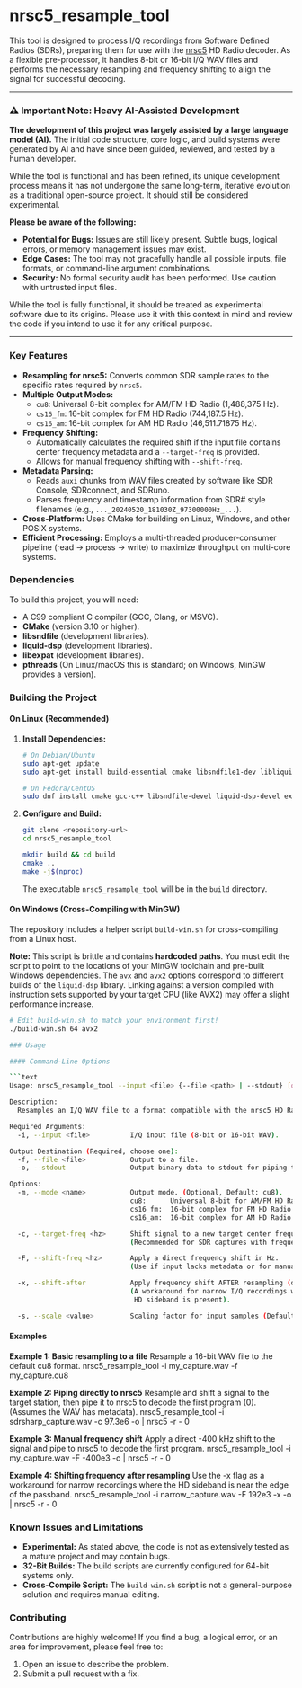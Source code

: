 # nrsc5_resample_tool

This tool is designed to process I/Q recordings from Software Defined Radios (SDRs), preparing them for use with the [nrsc5](https://github.com/theori-io/nrsc5) HD Radio decoder. As a flexible pre-processor, it handles 8-bit or 16-bit I/Q WAV files and performs the necessary resampling and frequency shifting to align the signal for successful decoding.

---

### ⚠️ Important Note: Heavy AI-Assisted Development

**The development of this project was largely assisted by a large language model (AI).** The initial code structure, core logic, and build systems were generated by AI and have since been guided, reviewed, and tested by a human developer.

While the tool is functional and has been refined, its unique development process means it has not undergone the same long-term, iterative evolution as a traditional open-source project. It should still be considered experimental.

**Please be aware of the following:**
*   **Potential for Bugs:** Issues are still likely present. Subtle bugs, logical errors, or memory management issues may exist.
*   **Edge Cases:** The tool may not gracefully handle all possible inputs, file formats, or command-line argument combinations.
*   **Security:** No formal security audit has been performed. Use caution with untrusted input files.

While the tool is fully functional, it should be treated as experimental software due to its origins. Please use it with this context in mind and review the code if you intend to use it for any critical purpose.

---

### Key Features

*   **Resampling for nrsc5:** Converts common SDR sample rates to the specific rates required by `nrsc5`.
*   **Multiple Output Modes:**
    *   `cu8`: Universal 8-bit complex for AM/FM HD Radio (1,488,375 Hz).
    *   `cs16_fm`: 16-bit complex for FM HD Radio (744,187.5 Hz).
    *   `cs16_am`: 16-bit complex for AM HD Radio (46,511.71875 Hz).
*   **Frequency Shifting:**
    *   Automatically calculates the required shift if the input file contains center frequency metadata and a `--target-freq` is provided.
    *   Allows for manual frequency shifting with `--shift-freq`.
*   **Metadata Parsing:**
    *   Reads `auxi` chunks from WAV files created by software like SDR Console, SDRconnect, and SDRuno.
    *   Parses frequency and timestamp information from SDR# style filenames (e.g., `..._20240520_181030Z_97300000Hz_...`).
*   **Cross-Platform:** Uses CMake for building on Linux, Windows, and other POSIX systems.
*   **Efficient Processing:** Employs a multi-threaded producer-consumer pipeline (read -> process -> write) to maximize throughput on multi-core systems.

### Dependencies

To build this project, you will need:
*   A C99 compliant C compiler (GCC, Clang, or MSVC).
*   **CMake** (version 3.10 or higher).
*   **libsndfile** (development libraries).
*   **liquid-dsp** (development libraries).
*   **libexpat** (development libraries).
*   **pthreads** (On Linux/macOS this is standard; on Windows, MinGW provides a version).

### Building the Project

#### On Linux (Recommended)

1.  **Install Dependencies:**
    ```bash
    # On Debian/Ubuntu
    sudo apt-get update
    sudo apt-get install build-essential cmake libsndfile1-dev libliquid-dev libexpat1-dev

    # On Fedora/CentOS
    sudo dnf install cmake gcc-c++ libsndfile-devel liquid-dsp-devel expat-devel
    ```

2.  **Configure and Build:**
    ```bash
    git clone <repository-url>
    cd nrsc5_resample_tool

    mkdir build && cd build
    cmake ..
    make -j$(nproc)
    ```
    The executable `nrsc5_resample_tool` will be in the `build` directory.

#### On Windows (Cross-Compiling with MinGW)

The repository includes a helper script `build-win.sh` for cross-compiling from a Linux host.

**Note:** This script is brittle and contains **hardcoded paths**. You must edit the script to point to the locations of your MinGW toolchain and pre-built Windows dependencies. The `avx` and `avx2` options correspond to different builds of the `liquid-dsp` library. Linking against a version compiled with instruction sets supported by your target CPU (like AVX2) may offer a slight performance increase.

```bash
# Edit build-win.sh to match your environment first!
./build-win.sh 64 avx2

### Usage

#### Command-Line Options

```text
Usage: nrsc5_resample_tool --input <file> {--file <path> | --stdout} [options]

Description:
  Resamples an I/Q WAV file to a format compatible with the nrsc5 HD Radio decoder.

Required Arguments:
  -i, --input <file>          I/Q input file (8-bit or 16-bit WAV).

Output Destination (Required, choose one):
  -f, --file <file>           Output to a file.
  -o, --stdout                Output binary data to stdout for piping to another program (e.g., nrsc5).

Options:
  -m, --mode <name>           Output mode. (Optional, Default: cu8).
                              cu8:      Universal 8-bit for AM/FM HD Radio decoding (1488375 Hz).
                              cs16_fm:  16-bit complex for FM HD Radio decoding (744187.5 Hz).
                              cs16_am:  16-bit complex for AM HD Radio decoding (46511.71875 Hz).

  -c, --target-freq <hz>      Shift signal to a new target center frequency (e.g., 97.3e6).
                              (Recommended for SDR captures with frequency metadata).

  -F, --shift-freq <hz>       Apply a direct frequency shift in Hz.
                              (Use if input lacks metadata or for manual correction).

  -x, --shift-after           Apply frequency shift AFTER resampling (default is before).
                              (A workaround for narrow I/Q recordings where only a single
                               HD sideband is present).

  -s, --scale <value>         Scaling factor for input samples (Default: 0.02 for cu8, 0.5 for cs16).
```

#### Examples
**Example 1: Basic resampling to a file**
Resample a 16-bit WAV file to the default cu8 format.
nrsc5_resample_tool -i my_capture.wav -f my_capture.cu8

**Example 2: Piping directly to nrsc5**
Resample and shift a signal to the target station, then pipe it to nrsc5 to decode the first program (0). (Assumes the WAV has metadata).
nrsc5_resample_tool -i sdrsharp_capture.wav -c 97.3e6 -o | nrsc5 -r - 0

**Example 3: Manual frequency shift**
Apply a direct -400 kHz shift to the signal and pipe to nrsc5 to decode the first program.
nrsc5_resample_tool -i my_capture.wav -F -400e3 -o | nrsc5 -r - 0

**Example 4: Shifting frequency after resampling**
Use the -x flag as a workaround for narrow recordings where the HD sideband is near the edge of the passband.
nrsc5_resample_tool -i narrow_capture.wav -F 192e3 -x -o | nrsc5 -r - 0

### Known Issues and Limitations

*   **Experimental:** As stated above, the code is not as extensively tested as a mature project and may contain bugs.
*   **32-Bit Builds:** The build scripts are currently configured for 64-bit systems only.
*   **Cross-Compile Script:** The `build-win.sh` script is not a general-purpose solution and requires manual editing.

### Contributing

Contributions are highly welcome! If you find a bug, a logical error, or an area for improvement, please feel free to:
1.  Open an issue to describe the problem.
2.  Submit a pull request with a fix.
